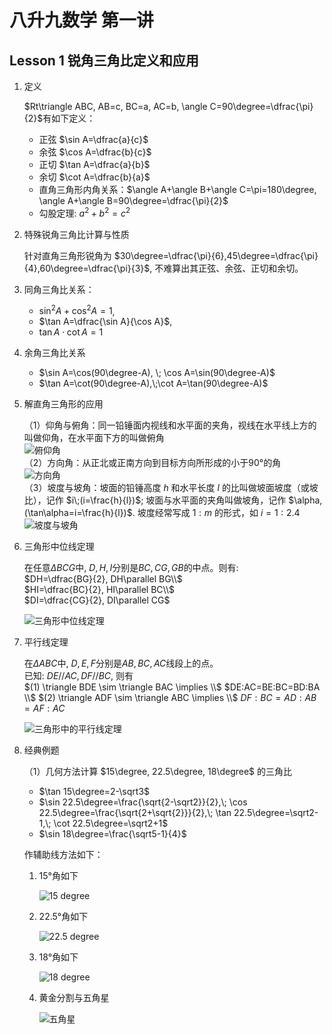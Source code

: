# 八升九数学 第一讲 

## Lesson 1 锐角三角比定义和应用

1. 定义
    
    $Rt\triangle ABC, AB=c, BC=a, AC=b, \angle C=90\degree=\dfrac{\pi}{2}$有如下定义：  
    - 正弦 $\sin A=\dfrac{a}{c}$ 
    - 余弦 $\cos A=\dfrac{b}{c}$  
    - 正切 $\tan A=\dfrac{a}{b}$ 
    - 余切 $\cot A=\dfrac{b}{a}$  
    - 直角三角形内角关系：$\angle A+\angle B+\angle C=\pi=180\degree, \angle A+\angle B=90\degree=\dfrac{\pi}{2}$  
    - 勾股定理: $a^2+b^2=c^2$

2. 特殊锐角三角比计算与性质

    针对直角三角形锐角为 $30\degree=\dfrac{\pi}{6},45\degree=\dfrac{\pi}{4},60\degree=\dfrac{\pi}{3}$, 不难算出其正弦、余弦、正切和余切。

3. 同角三角比关系：

    - $\sin^2A+\cos^2A=1$, 
    - $\tan A=\dfrac{\sin A}{\cos A}$,
    - $\tan A\cdot \cot A=1$

4. 余角三角比关系

    - $\sin A=\cos(90\degree-A), \; \cos A=\sin(90\degree-A)$   
    - $\tan A=\cot(90\degree-A),\;\cot A=\tan(90\degree-A)$

5. 解直角三角形的应用

    （1）仰角与俯角：同一铅锤面内视线和水平面的夹角，视线在水平线上方的叫做仰角，在水平面下方的叫做俯角  
    ![俯仰角](images/俯仰角.png)  
    （2）方向角：从正北或正南方向到目标方向所形成的小于90°的角  
    ![方向角](images/方向角.png)  
    （3）坡度与坡角：坡面的铅锤高度 $h$ 和水平长度 $l$ 的比叫做坡面坡度（或坡比），记作 $i\;(i=\frac{h}{l})$; 坡面与水平面的夹角叫做坡角，记作 $\alpha,(\tan\alpha=i=\frac{h}{l})$. 坡度经常写成 $1:m$ 的形式，如 $i=1:2.4$  
    ![坡度与坡角](images/坡度与坡角.png)


6. 三角形中位线定理
   
    在任意$ΔBCG$中, $D,H,I$分别是$BC, CG, GB$的中点。则有:   
    $DH=\dfrac{BG}{2}, DH\parallel BG\\$  
    $HI=\dfrac{BC}{2}, HI\parallel BC\\$  
    $DI=\dfrac{CG}{2}, DI\parallel CG$

    ![三角形中位线定理](images/三角形中位线定理.png)

7. 平行线定理
   
    在$ΔABC$中, $D, E, F$分别是$AB, BC, AC$线段上的点。  
    已知: $DE//AC, DF//BC$, 则有   
    $(1) \triangle BDE \sim \triangle BAC \implies \\$
    $DE:AC=BE:BC=BD:BA \\$
    $(2) \triangle ADF \sim \triangle ABC \implies \\$
    $DF:BC=AD:AB=AF:AC$

    ![三角形中的平行线定理](images/三角形中平行线定理.png)

8. 经典例题

    （1）几何方法计算 $15\degree, 22.5\degree, 18\degree$ 的三角比  
    - $\tan 15\degree=2-\sqrt3$   
    - $\sin 22.5\degree=\frac{\sqrt{2-\sqrt2}}{2},\; \cos 22.5\degree=\frac{\sqrt{2+\sqrt{2}}}{2},\; \tan 22.5\degree=\sqrt2-1,\; \cot 22.5\degree=\sqrt2+1$  
    - $\sin 18\degree=\frac{\sqrt5-1}{4}$

    作辅助线方法如下：
    1. 15°角如下
    
        ![15 degree](images/15度角.png)

    2. 22.5°角如下
    
        ![22.5 degree](images/22.5度角.png)
        
    3. 18°角如下
    
        ![18 degree](images/18度角.png)

    4. 黄金分割与五角星

        ![五角星](images/五角星.png)
